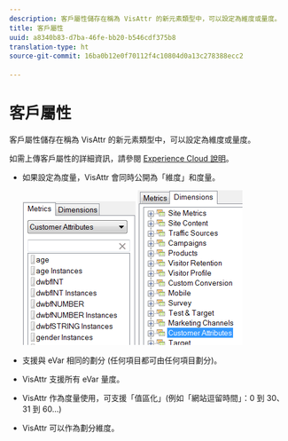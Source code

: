 ```yaml
---
description: 客戶屬性儲存在稱為 VisAttr 的新元素類型中，可以設定為維度或量度。
title: 客戶屬性
uuid: a8340b83-d7ba-46fe-bb20-b546cdf375b8
translation-type: ht
source-git-commit: 16ba0b12e0f70112f4c10804d0a13c278388ecc2

---
```



# 客戶屬性

客戶屬性儲存在稱為 VisAttr 的新元素類型中，可以設定為維度或量度。

如需上傳客戶屬性的詳細資訊，請參閱 [Experience Cloud 說明](https://docs.adobe.com/content/help/zh-Hant/core-services/interface/customer-attributes/attributes.html)。

* 如果設定為度量，VisAttr 會同時公開為「維度」和度量。

   ![](assets/ca_metrics.png) ![](assets/ca_dimension.png)

* 支援與 eVar 相同的劃分 (任何項目都可由任何項目劃分)。
* VisAttr 支援所有 eVar 量度。
* VisAttr 作為度量使用，可支援「值區化」(例如「網站逗留時間」：0 到 30、31 到 60...)
* VisAttr 可以作為劃分維度。

